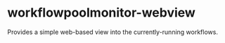 # workflowpoolmonitor-webview

Provides a simple web-based view into the currently-running workflows.
